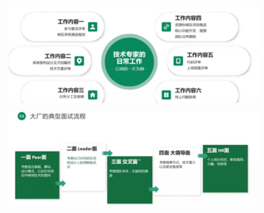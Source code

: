 
![image-20220216111044395](images/image-20220216111044395.png)

![image-20220216111113443](images/image-20220216111113443.png)

 
